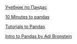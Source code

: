 [Учебник по Пандас](https://bitbucket.org/hrojas/learn-pandas)

[10 Minutes to pandas](https://bytescout.com/blog/20-important-sql-queries.html)

[Tutorials to Pandas](https://pandas.pydata.org/pandas-docs/stable/tutorials.html)

[Intro to Pandas by Adi Bronstein](https://towardsdatascience.com/a-quick-introduction-to-the-pandas-python-library-f1b678f34673)
